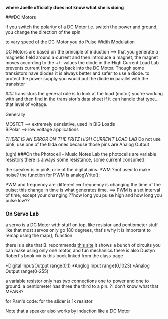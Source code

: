**where Joelle officially does not know what she is doing**

###DC Motors

if you switch the polarity of a DC Motor i.e. switch the power and ground, you change the direction of the spin

to vary speed of the DC Motor you do Pulse Width Modulation

DC Motors are based on the principle of induction ==> that you generate a magnetic field around a current and then introduce a magnet, the magnet moves according to the +/- values
the diode in the High Current Load Lab prevents current from going back into the DC Motor. Though some transistors have diodes it is always better and safer to use a diode.
to protect the power supply you would put the diode in parallel with the transistor


###Transistors
the general rule is to look at the load (motor) you're working with and then find in the transistor's data sheet if it can handle that type…that level of voltage.

<dl>Generally</dl>
<dt>MOSFET ==> extremely sensistive, used in BIG Loads</dt>
<dt>BiPolar ==> low voltage applications</dt>
</dl>

*THERE IS AN ERROR ON THE FRITZ HIGH CURRENT LOAD LAB*
Do not use pin8, use one of the tilda ones because those pins are Analog Output

(ugh)
###On the Photocell - Music Notes Lab
the photocells are variable resistors
there is always some resistance, some current consumed.

the speaker is in pin8, one of the digital pins.
PWM ?not used to make noise?
  the function for PWM is analogWrite();

PWM and frequency are different ==> frequency is changing the time of the pulse; this change in time is what generates time.
				==> PWM is a set interval of time, except your changing ??how long you pulse high and how long you pulse low??



### On Servo Lab
a servo is a DC Motor with stuff on top, like resistor and pentiometer stuff like that
most servos only go 180 degrees, that's why it is important to remap using the map(); function

there is a site that B. recommends [this site](www.flying-pig.co.uk) it shows a bunch of circuits you can make using only one motor, and fun mechanics
there is also Dustyn Robert's book ==> is this book linked from the class page

*Digital Input/Output range(0,1)
*Anglog Input range(0,1023)
*Analog Output range(0-255)

a variable resistor only has two connections one to power and one to ground. a pentiometer has three the third to a pin. ?I don't know what that MEANS?

for Pam's code:
  for the slider is 1k resistor

Note that a speaker also works by induction like a DC Motor

